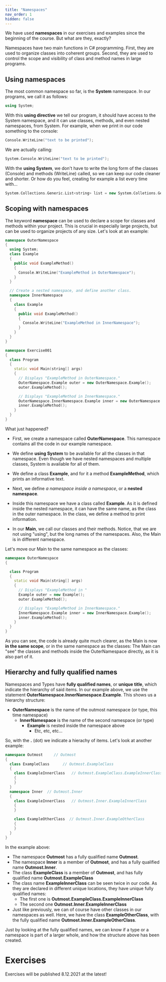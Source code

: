 ```yaml
---
title: "Namespaces"
nav_order: 1
hidden: false
---
```



We have used **namespaces** in our exercises and examples since the beginning of the course. But what are they, exactly?

Namespaces have two main functions in C# programming. First, they are used to organize classes into coherent groups. Second, they are used to control the scope and visibility of class and method names in large programs.

## Using namespaces

The most common namespace so far, is the **System** namespace. In our programs, we call it as follows:

```cpp
using System;
```

With this **using directive** we tell our program, it should have access to the System namespace, and it can use classes, methods, and even nested namespaces, from System. For example, when we print in our code something to the console:

```cpp
Console.WriteLine("text to be printed");
```

We are actually calling:

```cpp
System.Console.WriteLine("text to be printed");
```

With the **using System**, we don't have to write the long form of the classes (Console) and methods (WriteLine) called, so we can keep our code cleaner and shorter. Or how do you feel, creating for example a list every time with...

```cpp
System.Collections.Generic.List<string> list = new System.Colletions.Generic.List<string>();
```

## Scoping with namespaces

The keyword **namespace** can be used to declare a scope for classes and methods within your project. This is crucial in especially large projects, but can be used to organize projects of any size. Let's look at an example:

```cpp
namespace OuterNamespace
{
  using System;
  class Example
  {
    public void ExampleMethod()
    {
      Console.WriteLine("ExampleMethod in OuterNamespace");
    }
  }

  // Create a nested namespace, and define another class.
  namespace InnerNamespace
  {
    class Example
    {
      public void ExampleMethod()
      {
        Console.WriteLine("ExampleMethod in InnerNamespace");
      }
    }
  }
}
```

```cpp
namespace Exercise001
{
  class Program
  {
    static void Main(string[] args)
    {
      // Displays "ExampleMethod in OuterNamespace."
      OuterNamespace.Example outer = new OuterNamespace.Example();
      outer.ExampleMethod();

      // Displays "ExampleMethod in InnerNamespace."
      OuterNamespace.InnerNamespace.Example inner = new OuterNamespace.InnerNamespace.Example();
      inner.ExampleMethod();
    }
  }
}
```

What just happened?

* First, we create a namespace called **OuterNamespace**. This namespace contains all the code in our example namespace.

* We define **using System** to be available for all the classes in that namespace. Even though we have nested namespaces and multiple classes, System is available for all of them.

* We define a class **Example**, and for it a method **ExampleMethod**, which prints an informative text.

* Next, we define *a namespace inside a namespace*, or a **nested namespace**.

* Inside this namespace we have a class called **Example**. As it is defined inside the nested namespace, it can have the same name, as the class in the outer namespace. In the class, we define a method to print information.

* In our **Main**, we call our classes and their methods. Notice, that we are not using "using", but the long names of the namespaces. Also, the Main is in different namespace.

Let's move our Main to the same namespace as the classes:

```cpp
namespace OuterNamespace
{

  class Program
  {
    static void Main(string[] args)
    {
      // Displays "ExampleMethod in "
      Example outer = new Example();
      outer.ExampleMethod();

      // Displays "ExampleMethod in InnerNamespace."
      InnerNamespace.Example inner = new InnerNamespace.Example();
      inner.ExampleMethod();
    }
  }
}
```

As you can see, the code is already quite much clearer, as the Main is now **in the same scope**, or in the same namespace as the classes: The Main can "see" the classes and methods inside the OuterNamespace directly, as it is also part of it.

## Hierarchy and fully qualified names

Namespaces and Types have **fully qualified names**, or **unique title**, which indicate the hierarchy of said items. In our example above, we use the statement **OuterNamespace.InnerNamespace.Example**. This shows us a hierarchy structure: 

* **OuterNamespace** is the name of the outmost namespace (or type, this time namespace)
  * **InnerNamespace** is the name of the second namespace (or type)
    * **Example** is nested inside the namespace above
      * Etc, etc, etc...

So, with the **.** (dot) we indicate a hierachy of items. Let's look at another example:

```cpp
namespace Outmost     // Outmost
{
  class ExampleClass      // Outmost.ExampleClass
  {
    class ExampleInnerClass   // Outmost.ExampleClass.ExampleInnerClass
    {
    }
  }
  namespace Inner  // Outmost.Inner
  {
    class ExampleInnerClass   // Outmost.Inner.ExampleInnerClass
    {
    }

    class ExampleOtherClass  // Outmost.Inner.ExampleOtherClass
    {
    }
  }
}
```

In the example above:

* The namespace **Outmost** has a fully qualified name **Outmost**.
* The namespace **Inner** is a member of **Outmost**, and has a fully qualified name **Outmost.Inner**.
* The class **ExampleClass** is a member of **Outmost**, and has fully qualified name **Outmost.ExampleClass**
* The class name **ExampleInnerClass** can be seen twice in our code. As they are declared in different unique locations, they have unique fully qualified names:
  * The first one is **Outmost.ExampleClass.ExampleInnerClass**
  * The second one **Outmost.Inner.ExampleInnerClass**
* Just like previously, we can of course have other classes in our namespaces as well. Here, we have the class **ExampleOtherClass**, with the fully qualified name **Outmost.Inner.ExampleOtherClass**.

Just by looking at the fully qualified names, we can know if a type or a namespace is part of a larger whole, and how the structure above has been created.

# Exercises

<Note> Exercises will be published 8.12.2021 at the latest!</Note>
